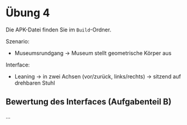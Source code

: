 # Übung 4

Die APK-Datei finden Sie im `Build`-Ordner.

Szenario:
- Museumsrundgang
-> Museum stellt geometrische Körper aus

Interface:
- Leaning
-> in zwei Achsen (vor/zurück, links/rechts)
-> sitzend auf drehbaren Stuhl



## Bewertung des Interfaces (Aufgabenteil B)

...